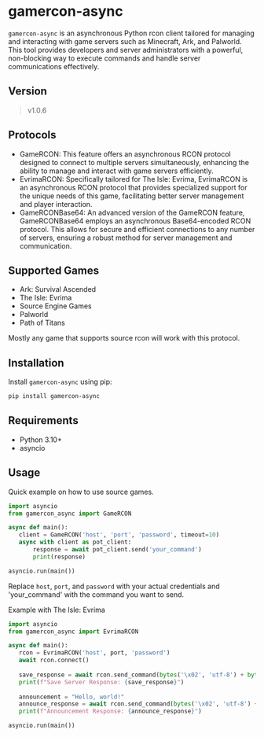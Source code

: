 # gamercon-async
 `gamercon-async` is an asynchronous Python rcon client tailored for managing and interacting with game servers such as Minecraft, Ark, and Palworld. This tool provides developers and server administrators with a powerful, non-blocking way to execute commands and handle server communications effectively.

## Version
> v1.0.6

## Protocols
 - GameRCON: This feature offers an asynchronous RCON protocol designed to connect to multiple servers simultaneously, enhancing the ability to manage and interact with game servers efficiently.
 - EvrimaRCON: Specifically tailored for The Isle: Evrima, EvrimaRCON is an asynchronous RCON protocol that provides specialized support for the unique needs of this game, facilitating better server management and player interaction.
 - GameRCONBase64: An advanced version of the GameRCON feature, GameRCONBase64 employs an asynchronous Base64-encoded RCON protocol. This allows for secure and efficient connections to any number of servers, ensuring a robust method for server management and communication.

## Supported Games
 - Ark: Survival Ascended
 - The Isle: Evrima
 - Source Engine Games
 - Palworld
 - Path of Titans

Mostly any game that supports source rcon will work with this protocol.

## Installation

 Install `gamercon-async` using pip:

 ```bash
 pip install gamercon-async
 ```

## Requirements
 - Python 3.10+
 - asyncio

## Usage
 Quick example on how to use source games.

 ```python
import asyncio
from gamercon_async import GameRCON

async def main():
    client = GameRCON('host', 'port', 'password', timeout=10)
    async with client as pot_client:
        response = await pot_client.send('your_command')
        print(response)

asyncio.run(main())
```
Replace `host`, `port`, and `password` with your actual credentials and 'your_command' with the command you want to send.

Example with The Isle: Evrima
```python
import asyncio
from gamercon_async import EvrimaRCON

async def main():
   rcon = EvrimaRCON('host', port, 'password')
   await rcon.connect()
   
   save_response = await rcon.send_command(bytes('\x02', 'utf-8') + bytes('\x50', 'utf-8') + bytes('\x00', 'utf-8'))
   print(f"Save Server Response: {save_response}")
   
   announcement = "Hello, world!"
   announce_response = await rcon.send_command(bytes('\x02', 'utf-8') + bytes('\x10', 'utf-8') + announcement.encode() + bytes('\x00', 'utf-8'))
   print(f"Announcement Response: {announce_response}")

asyncio.run(main())
```